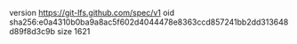 version https://git-lfs.github.com/spec/v1
oid sha256:e0a4310b0ba9a8ac5f602d4044478e8363ccd857241bb2dd313648d89f8d3c9b
size 1621
